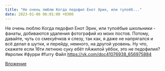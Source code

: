 ```yaml
---
title: "Не очень люблю Когда педофил Енот Эрик, или тупоёб..."
date: 2023-01-06 06:01:00 +0300
---
```


Не очень люблю Когда педофил Енот Эрик, или тупоёбые школьники - фанаты, добиваются удаления фотографий из моих постов. Потому, давайте, чуть со смехуёчков я слезу, так как, я даже не напрягался и всё делал в шутки, и перейду, немного, на другой уровень.
Ну что, скажете если 16ти летнюю суку ебёт пАжилой уёбок, это не педофилия?
#вролик #фурри #furry
Файл
https://vk.com/doc41076938_656975884

[Вложение](https://vk.com/doc41076938_656975884)
